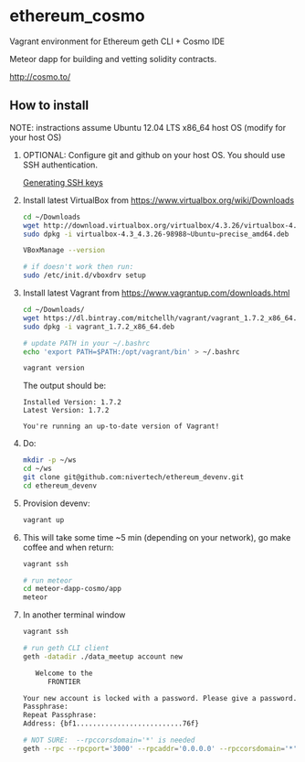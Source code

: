 # ethereum_cosmo
Vagrant environment for Ethereum geth CLI + Cosmo IDE

Meteor dapp for building and vetting solidity contracts.

http://cosmo.to/

## How to install

NOTE: instractions assume Ubuntu 12.04 LTS x86_64 host OS (modify for your host OS)

1. OPTIONAL: Configure git and github on your host OS. You should use SSH authentication.

    [Generating SSH keys](https://help.github.com/articles/generating-ssh-keys)


2. Install latest VirtualBox from https://www.virtualbox.org/wiki/Downloads
    ``` bash
    cd ~/Downloads
	wget http://download.virtualbox.org/virtualbox/4.3.26/virtualbox-4.3_4.3.26-98988~Ubuntu~precise_amd64.deb
	sudo dpkg -i virtualbox-4.3_4.3.26-98988~Ubuntu~precise_amd64.deb

	VBoxManage --version

	# if doesn't work then run:
	sudo /etc/init.d/vboxdrv setup
    ```

3. Install latest Vagrant from https://www.vagrantup.com/downloads.html
    ``` bash
	cd ~/Downloads/
	wget https://dl.bintray.com/mitchellh/vagrant/vagrant_1.7.2_x86_64.deb
	sudo dpkg -i vagrant_1.7.2_x86_64.deb

	# update PATH in your ~/.bashrc
	echo 'export PATH=$PATH:/opt/vagrant/bin' > ~/.bashrc

	vagrant version
    ```
    
    The output should be:

    ```
    Installed Version: 1.7.2
    Latest Version: 1.7.2
     
    You're running an up-to-date version of Vagrant!
    ```

4. Do:

    ``` bash
    mkdir -p ~/ws
    cd ~/ws
    git clone git@github.com:nivertech/ethereum_devenv.git
    cd ethereum_devenv
    ```    

6. Provision devenv:
    ``` bash
    vagrant up
    ```

7. This will take some time ~5 min (depending on your network), go make coffee and when return:
    ``` bash
	vagrant ssh

	# run meteor
	cd meteor-dapp-cosmo/app
	meteor
	```

8. In another terminal window

	``` bash
	vagrant ssh

	# run geth CLI client
	geth -datadir ./data_meetup account new

	   Welcome to the
	      FRONTIER

	Your new account is locked with a password. Please give a password. Do not forget this password.
	Passphrase: 
	Repeat Passphrase: 
	Address: {bf1..........................76f}
	
	# NOT SURE:  --rpccorsdomain='*' is needed
	geth --rpc --rpcport='3000' --rpcaddr='0.0.0.0' --rpccorsdomain='*' --datadir ./data_meetup --bootnodes enode://37e74db654b6ebe91aec9799eef26aed2578dbc9351adc8cdab54d63943ee70da736ee88000257735e71c74d7ea229b87b2971a7a8de5b83e5848b58d972503f@192.168.30.198:30303 --networkid 198804 console 2>ethereum.log

	```
